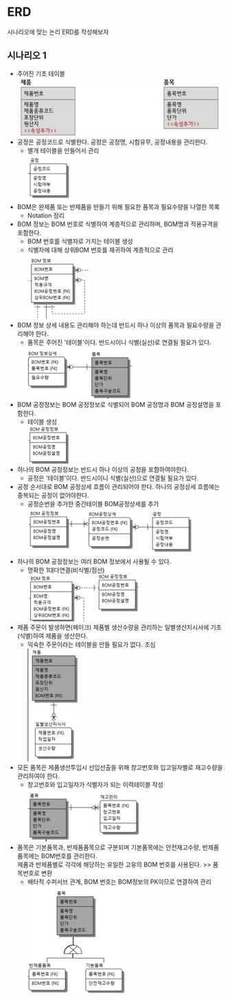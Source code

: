 # ERD

시나리오에 맞는 논리 ERD를 작성해보자

## 시나리오 1

- 주어진 기초 테이블  
  ![테이블](Scenario1/2023-05-20-19-56-58.png)
- 공정은 공정코드로 식별한다. 공정은 공정명, 시험유무, 공정내용을 관리한다.
  - 별개 테이블을 만들어서 관리  
  ![테이블](Scenario1/2023-05-20-14-49-00.png)
- BOM은 완제품 또는 반제품을 만들기 위해 필요한 품목과 필요수량을 나열한 목록
  - Notation 정리
- BOM 정보는 BOM 번호로 식별하여 계층적으로 관리하며, BOM명과 적용규격을 포함한다.
  - BOM 번호를 식별자로 가지는 테이블 생성  
  - 식별자에 대해 상위BOM 번호를 재귀하여 계층적으로 관리
  ![테이블](Scenario1/2023-05-20-18-57-23.png)
- BOM 정보 상세 내용도 관리해야 하는데 반드시 하나 이상의 품목과 필요수량을 관리해야 한다.
  - 품목은 주어진 '테이블'이다. 반드시이니 식별(실선)로 연결될 필요가 있다.  
  ![테이블](Scenario1/2023-05-20-20-06-06.png)
- BOM 공정정보는 BOM 공정정보로 식별되어 BOM 공정명과 BOM 공정설명을 포함한다.
  - 테이블 생성  
  ![테이블](Scenario1/2023-05-20-20-12-48.png)
- 하나의 BOM 공정정보는 반드시 하나 이상의 공정을 포함하여야한다.
  - 공정은 '테이블'이다. 반드시이니 식별(실선)으로 연결될 필요가 있다.
- 공정 순서대로 BOM 공정상세 흐름이 관리되어야 한다. 하나의 공정상세 흐름에는 중복되는 공정이 없어야한다.
  - 공정순번을 추가한 중간테이블 BOM공정상세를 추가  
  ![테이블](Scenario1/2023-05-20-22-28-44.png)
- 하나의 BOM 공정정보는 여러 BOM 정보에서 사용될 수 있다.
  - 명확한 1대다연결(비식별/점선)  
  ![테이블](Scenario1/2023-05-20-22-29-54.png)
- 제품 주문이 발생하면(페이크) 제품별 생산수량을 관리하는 일별생산지시서에 기초(식별)하여 제품을 생산한다.
  - 익숙한 주문이라는 테이블을 만들 필요가 없다. 조심  
  ![테이블](Scenario1/2023-05-20-22-31-34.png)
- 모든 품목은 제품생산투입시 선입선출을 위해 창고번호와 입고일자별로 재고수량을 관리하여야 한다.
  - 창고번호와 입고일자가 식별자가 되는 이력테이블 작성  
  ![테이블](Scenario1/2023-05-20-22-33-38.png)
- 품목은 기본품목과, 반제품품목으로 구분되며 기본품목에는 안전재고수량, 반제품품목에는 BOM번호를 관리한다.  
제품과 반제품별로 각각에 해당하는 유일한 고유의 BOM 번호를 사용된다. >> 품목번호로 변환
  - 배타적 수퍼서브 관계, BOM 번호는 BOM정보의 PK이므로 연결하여 관리  
  ![테이블](Scenario1/2023-05-20-22-38-05.png)
